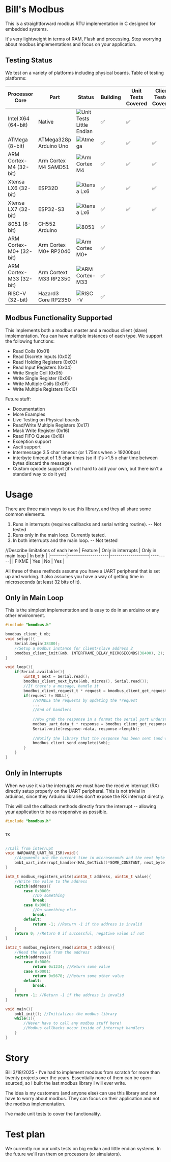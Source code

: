 # Bill's Modbus

This is a straightforward modbus RTU implementation in C designed for embedded systems.

It's very lightweight in terms of RAM, Flash and processing. Stop worrying about modbus implementations and focus on your application.

## Testing Status
We test on a variety of platforms including physical boards.
Table of testing platforms:

| Processor Core          | Part                   | Status                                                                                                                  | Building | Unit Tests Covered | Client Tested Covered |
|-------------------------|------------------------|-------------------------------------------------------------------------------------------------------------------------|----------|--------------------|-----------------------|
| Intel X64 (64-bit)      | Native                 | ![Unit Tests Little Endian](https://github.com/ThingDone/bmodbus/actions/workflows/cmake-single-platform.yml/badge.svg) | ✅        | ✅                 |                       |
| ATMega (8-bit)          | ATMega328p Arduino Uno | ![Atmega](https://github.com/ThingDone/bmodbus/actions/workflows/ATmega%20AVR.yml/badge.svg)                            | ✅        | ✅                 | ✅                     |
| ARM Cortex-M4 (32-bit)  | Arm Cortex M4 SAMD51   | ![Arm Cortex M4](https://github.com/ThingDone/bmodbus/actions/workflows/Arm_Cortex%20M4.yml/badge.svg)                  | ✅        | ✅                 | ✅                     |
| Xtensa LX6 (32-bit)     | ESP32D                 | ![Xtensa Lx6](https://github.com/ThingDone/bmodbus/actions/workflows/Xtensa%20LX6.yml/badge.svg)                        | ✅        | ✅                 | ✅                     |
| Xtensa LX7 (32-bit)     | ESP32-S3               | ![Xtensa Lx6](https://github.com/ThingDone/bmodbus/actions/workflows/Xtensa%20LX6.yml/badge.svg)                        | ✅        | ✅                 | ✅                     |
| 8051 (8-bit)            | CH552 Arduino          | ![8051](https://github.com/ThingDone/bmodbus/actions/workflows/8051.yml/badge.svg)                                      | ✅        |                    |                       |
| ARM Cortex-M0+ (32-bit) | Arm Cortex M0+ RP2040  | ![Arm Cortex M0+](https://github.com/ThingDone/bmodbus/actions/workflows/Arm_Cortex%20M0.yml/badge.svg)                 | ✅        |                    |                       |
| ARM Cortex-M33 (32-bit) | Arm Cortext M33 RP2350 | ![ARM Cortex-M33](https://github.com/ThingDone/bmodbus/actions/workflows/Arm_Cortex%20M33.yml/badge.svg)                | ✅        |                    |                       |
| RISC-V (32-bit)         | Hazard3 Core RP2350    | ![RISC-V](https://github.com/ThingDone/bmodbus/actions/workflows/RISCV%20Hazard3.yml/badge.svg)                         | ✅        |                    |                       |

## Modbus Functionality Supported
This implements both a modbus master and a modbus client (slave) implementation. You can have multiple instances of each type.
We support the following functions:
* Read Coils (0x01)
* Read Discrete Inputs (0x02)
* Read Holding Registers (0x03)
* Read Input Registers (0x04)
* Write Single Coil (0x05)
* Write Single Register (0x06)
* Write Multiple Coils (0x0F)
* Write Multiple Registers (0x10)

Future stuff:
* Documentation
* More Examples
* Live Testing on Physical boards
* Read/Write Multiple Registers (0x17)
* Mask Write Register (0x16)
* Read FIFO Queue (0x18)
* Exception support
* Ascii support
* Intermessage 3.5 char timeout (or 1.75ms when > 19200bps)
* interbyte timeout of 1.5 char times (so if it's >1.5 x char time between bytes discard the message)
* Custom opcode support (it's not hard to add your own, but there isn't a standard way to do it yet)

# Usage
There are three main ways to use this library, and they all share some common elements.
1. Runs in interrupts (requires callbacks and serial writing routine). -- Not tested
2. Runs only in the main loop. Currently tested.
3. In both interrupts and the main loop. -- Not tested

//Describe limitations of each here
| Feature | Only in interrupts | Only in main loop | In both |
|--------|--------------------|-------------------|---------|
| FIXME  | Yes                | No                | Yes     |


All three of these methods assume you have a UART peripheral that is set up and working. 
It also assumes you have a way of getting time in microseconds (at least 32 bits of it). 

## Only in Main Loop
This is the simplest implementation and is easy to do in an arduino or any other environment.
```c
#include "bmodbus.h"

bmodbus_client_t mb;
void setup(){
    Serial.begin(38400);
    //Setup a modbus instance for client/slave address 2
    bmodbus_client_init(&mb, INTERFRAME_DELAY_MICROSECONDS(38400), 2);
}

void loop(){
    if(Serial.available(){
        uint8_t next = Serial.read();
        bmodbus_client_next_byte(&mb, micros(), Serial.read());
        //If there's a message, handle it
        bmodbus_client_request_t * request = bmodbus_client_get_request(&mb);
        if(request != NULL){
            //HANDLE the requests by updating the *request
            ...
            //End of handlers
            
            //Now grab the response in a format the serial port understands
            modbus_uart_data_t * response = bmodbus_client_get_response(&mb);
            Serial.write(response->data, response->length);
            
            //Notify the library that the response has been sent (and we are ready to receive another)
            bmodbus_client_send_complete(&mb); 
        }
    }
}
```

## Only in Interrupts
When we use it via the interrupts we must have the receive interrupt (RX) directly setup properly on the UART peripheral.
This is not trivial in arduinos, since they Arduino libraries don't expose the RX interrupt directly.

This will call the callback methods directly from the interrupt -- allowing your application to be as responsive as possible.
```c
#include "bmodbus.h"


TK


//Call from interrupt
void HARDWARE_UART_RX_ISR(void){
    //Arguments are the current time in microseconds and the next byte received
    bmb1_uart_interrupt_handler(HAL_GetTick()*SOME_CONSTANT, next_byte);
}

int8_t modbus_registers_write(uint16_t address, uint16_t value){
    //Write the value to the address
    switch(address){
        case 0x0000:
            //Do something
            break;
        case 0x0001:
            //Do something else
            break;
        default:
            return -1; //Return -1 if the address is invalid
    }
    return 0; //Return 0 if successful, negative value if not
}

int32_t modbus_registers_read(uint16_t address){
    //Read the value from the address
    switch(address){
        case 0x0000:
            return 0x1234; //Return some value
        case 0x0001:
            return 0x5678; //Return some other value
        default:
            break;
    }
    return -1; //Return -1 if the address is invalid
}

void main(){
    bmb1_init(); //Initializes the modbus library
    while(1){
        //Never have to call any modbus stuff here!
        //Modbus callbacks occur inside of interrupt handlers
    }
}
```


# Story
Bill 3/18/2025 - I've had to implement modbus from scratch for more than twenty projects over the years. Essentially none of them can be open-sourced, so I built the last modbus library I will ever write.

The idea is my customers (and anyone else) can use this library and not have to worry about modbus.
They can focus on their application and not the modbus implementation.

I've made unit tests to cover the functionality.

# Test plan
We currently run our units tests on big endian and little endian systems. In the future we'll run them on processors (or simulators).